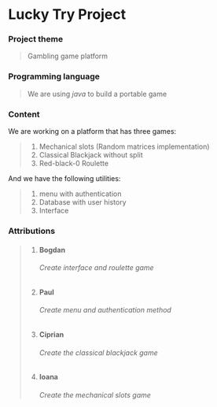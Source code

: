 # Lucky Try Project

### Project theme
> Gambling game platform

### Programming language
>We are using *java* to build a portable game

### Content
We are working on a platform that has three games:
> 1. Mechanical slots (Random matrices implementation)
> 2. Classical Blackjack without split
> 3. Red-black-0 Roulette

And we have the following utilities:
> 1. menu with authentication
> 2. Database with user history
> 3. Interface

### Attributions
> 1. #### Bogdan 
>    ###### Create interface and roulette game
> 2. #### Paul  
>    ###### Create menu and authentication method
> 3. #### Ciprian
>    ###### Create the classical blackjack game
> 4. #### Ioana
>    ###### Create the mechanical slots game